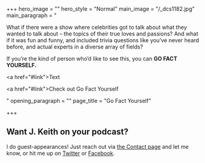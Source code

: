 +++
hero_image = ""
hero_style = "Normal"
main_image = "/_dcs1182.jpg"
main_paragraph = "<p>What if there were a show where celebrities got to talk about what they wanted to talk about – the topics of their true loves and passions? And what if it was fun and funny, and included trivia questions like you’ve never heard before, and actual experts in a diverse array of fields?</p><p>If you’re the kind of person who’d like to see this, you can <strong>GO FACT YOURSELF.</strong></p><p></p><p><a href=\"#link\">Text</a></p><p></p><p><a href=\"#link\">Check out Go Fact Yourself</a></p><p></p>"
opening_paragraph = ""
page_title = "Go Fact Yourself"

+++
## Want J. Keith on your podcast?

I do guest-appearances! Just reach out via [the Contact page](/contact "Contact Page") and let me know, or hit me up on [Twitter](http://twitter.com/@j_keith "J. Keith on Twitter") or [Facebook](http://www.facebook.com/jkeithdotnet "J. Keith on Facebook").